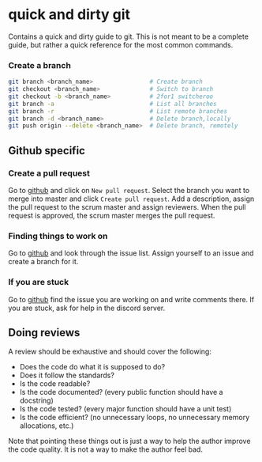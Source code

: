 # quick and dirty git

Contains a quick and dirty guide to git.  This is not meant to be a complete guide, but rather a quick reference for the most common commands.

### Create a branch

```bash
git branch <branch_name>                # Create branch
git checkout <branch_name>              # Switch to branch
git checkout -b <branch_name>           # 2for1 switcheroo
git branch -a                           # List all branches
git branch -r                           # List remote branches
git branch -d <branch_name>             # Delete branch,locally
git push origin --delete <branch_name>  # Delete branch, remotely
```

## Github specific

### Create a pull request

Go to [github](https://github.com/ivario123/NGAC_ABE/pulls) and click on `New pull request`.  Select the branch you want to merge into master and click `Create pull request`.  Add a description, assign the pull request to the scrum master and assign reviewers. When the pull request is approved, the scrum master merges the pull request.

### Finding things to work on

Go to [github](https://github.com/ivario123/NGAC_ABE/issues) and look through the issue list.  Assign yourself to an issue and create a branch for it.

### If you are stuck

Go to [github](https://github.com/ivario123/NGAC_ABE/issues) find the issue you are working on and write comments there. If you are stuck, ask for help in the discord server.

## Doing reviews

A review should be exhaustive and should cover the following:

- Does the code do what it is supposed to do?
- Does it follow the standards?
- Is the code readable?
- Is the code documented? (every public function should have a docstring)
- Is the code tested? (every major function should have a unit test)
- Is the code efficient? (no unnecessary loops, no unnecessary memory allocations, etc.)

Note that pointing these things out is just a way to help the author improve the code quality.  It is not a way to make the author feel bad.
